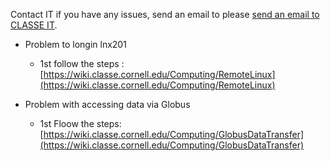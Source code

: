 

Contact IT if you have any issues, send an email to please <a href = "mailto: service-classe@cornell.edu">send an email to CLASSE IT</a>.

* Problem to longin lnx201

    * 1st follow the steps :  [https://wiki.classe.cornell.edu/Computing/RemoteLinux](https://wiki.classe.cornell.edu/Computing/RemoteLinux)

* Problem with accessing data via Globus
    * 1st Floow the steps: [https://wiki.classe.cornell.edu/Computing/GlobusDataTransfer](https://wiki.classe.cornell.edu/Computing/GlobusDataTransfer)





